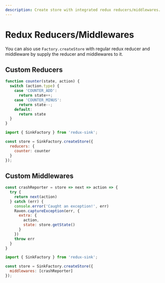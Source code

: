 ```yaml
---
description: Create store with integrated redux reducers/middlewares.
---
```


# Redux Reducers/Middlewares
You can also use `Factory.createStore` with regular redux reducer and middleware by supply the reducer and middlewares to it.

## Custom Reducers
```javascript
function counter(state, action) {
  switch (action.type) {
    case 'COUNTER_ADD':
      return state++;
    case 'COUNTER_MINUS':
      return state--;
    default:
      return state
  }
}

import { SinkFactory } from 'redux-sink';

const store = SinkFactory.createStore({
  reducers: {
    counter: counter
  }
});
```

## Custom Middlewares
```javascript
const crashReporter = store => next => action => {
  try {
    return next(action)
  } catch (err) {
    console.error('Caught an exception!', err)
    Raven.captureException(err, {
      extra: {
        action,
        state: store.getState()
      }
    })
    throw err
  }
}

import { SinkFactory } from 'redux-sink';

const store = SinkFactory.createStore({
  middlewares: [crashReporter]
});
